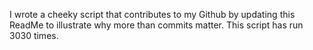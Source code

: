I wrote a cheeky script that contributes to my Github by updating this ReadMe to illustrate why more than commits matter. This script has run 3030 times.